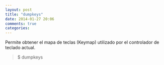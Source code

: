 ```yaml
---
layout: post
title: "dumpkeys"
date: 2014-01-27 20:06
comments: true
categories: 
---
```

Permite obtener el mapa de teclas (Keymap) utilizado por el controlador de teclado actual.

>$ dumpkeys

